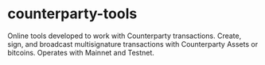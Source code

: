 # counterparty-tools
Online tools developed to work with Counterparty transactions. Create, sign, and broadcast multisignature transactions with Counterparty Assets or bitcoins.
Operates with Mainnet and Testnet.